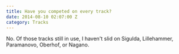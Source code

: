 ```yaml
---
title: Have you competed on every track?
date: 2014-08-10 02:07:00 Z
category: Tracks
---
```


No. Of those tracks still in use, I haven't slid on Sigulda, Lillehammer, Paramanovo, Oberhof, or Nagano.
